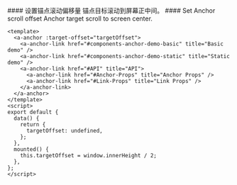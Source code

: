 <cn>
#### 设置锚点滚动偏移量
锚点目标滚动到屏幕正中间。
</cn>

<us>
#### Set Anchor scroll offset
Anchor target scroll to screen center.
</us>

```vue
<template>
  <a-anchor :target-offset="targetOffset">
    <a-anchor-link href="#components-anchor-demo-basic" title="Basic demo" />
    <a-anchor-link href="#components-anchor-demo-static" title="Static demo" />
    <a-anchor-link href="#API" title="API">
      <a-anchor-link href="#Anchor-Props" title="Anchor Props" />
      <a-anchor-link href="#Link-Props" title="Link Props" />
    </a-anchor-link>
  </a-anchor>
</template>
<script>
export default {
  data() {
    return {
      targetOffset: undefined,
    };
  },
  mounted() {
    this.targetOffset = window.innerHeight / 2;
  },
};
</script>
```
